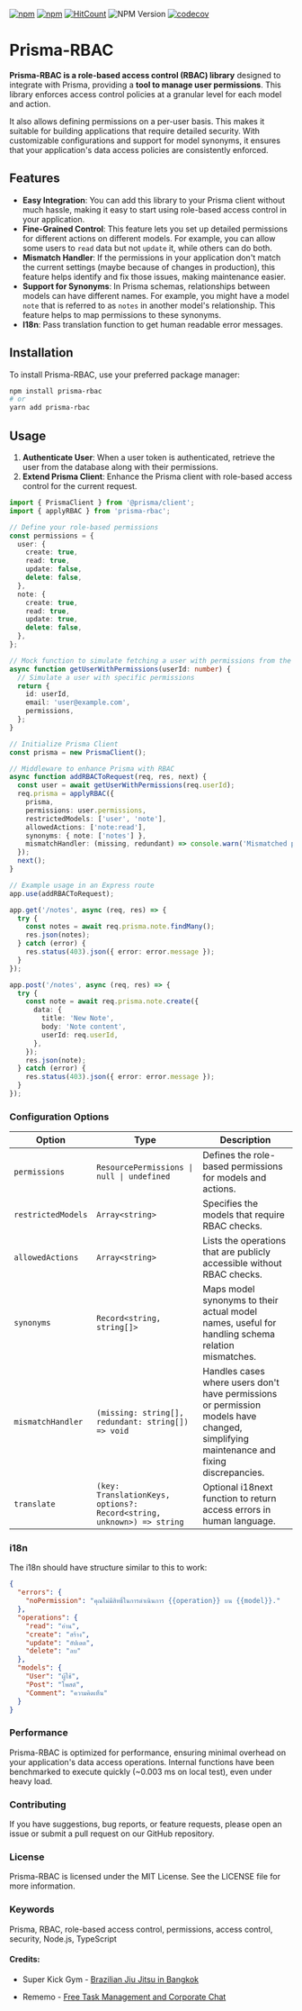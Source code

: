 [![npm](https://img.shields.io/npm/l/prisma-rbac.svg)](LICENSE)
[![npm](https://img.shields.io/npm/dt/prisma-rbac.svg)](https://www.npmjs.com/package/prisma-rbac)
[![HitCount](https://hits.dwyl.com/multipliedtwice/prisma-rbac.svg?style=flat)](http://hits.dwyl.com/multipliedtwice/prisma-rbac)
![NPM Version](https://img.shields.io/npm/v/prisma-rbac)
[![codecov](https://codecov.io/gh/multipliedtwice/prisma-rbac/graph/badge.svg?token=3U7V712V70)](https://codecov.io/gh/multipliedtwice/prisma-rbac)

# Prisma-RBAC
**Prisma-RBAC is a role-based access control (RBAC) library** designed to integrate with Prisma, providing a **tool to manage user permissions**. This library enforces access control policies at a granular level for each model and action. 

It also allows defining permissions on a per-user basis. This makes it suitable for building applications that require detailed security. With customizable configurations and support for model synonyms, it ensures that your application's data access policies are consistently enforced.

## Features
- **Easy Integration**: You can add this library to your Prisma client without much hassle, making it easy to start using role-based access control in your application.
- **Fine-Grained Control**: This feature lets you set up detailed permissions for different actions on different models. For example, you can allow some users to `read` data but not `update` it, while others can do both.
- **Mismatch Handler**: If the permissions in your application don't match the current settings (maybe because of changes in production), this feature helps identify and fix those issues, making maintenance easier.
- **Support for Synonyms**: In Prisma schemas, relationships between models can have different names. For example, you might have a model `note` that is referred to as `notes` in another model's relationship. This feature helps to map permissions to these synonyms.
- **I18n**: Pass translation function to get human readable error messages.


## Installation
To install Prisma-RBAC, use your preferred package manager:

```sh
npm install prisma-rbac
# or
yarn add prisma-rbac
```

## Usage
1. **Authenticate User**: When a user token is authenticated, retrieve the user from the database along with their permissions.
2. **Extend Prisma Client**: Enhance the Prisma client with role-based access control for the current request.

```ts
import { PrismaClient } from '@prisma/client';
import { applyRBAC } from 'prisma-rbac';

// Define your role-based permissions
const permissions = {
  user: {
    create: true,
    read: true,
    update: false,
    delete: false,
  },
  note: {
    create: true,
    read: true,
    update: true,
    delete: false,
  },
};

// Mock function to simulate fetching a user with permissions from the database
async function getUserWithPermissions(userId: number) {
  // Simulate a user with specific permissions
  return {
    id: userId,
    email: 'user@example.com',
    permissions,
  };
}

// Initialize Prisma Client
const prisma = new PrismaClient();

// Middleware to enhance Prisma with RBAC
async function addRBACToRequest(req, res, next) {
  const user = await getUserWithPermissions(req.userId);
  req.prisma = applyRBAC({
    prisma,
    permissions: user.permissions,
    restrictedModels: ['user', 'note'],
    allowedActions: ['note:read'],
    synonyms: { note: ['notes'] },
    mismatchHandler: (missing, redundant) => console.warn('Mismatched permissions:', { missing, redundant }),
  });
  next();
}

// Example usage in an Express route
app.use(addRBACToRequest);

app.get('/notes', async (req, res) => {
  try {
    const notes = await req.prisma.note.findMany();
    res.json(notes);
  } catch (error) {
    res.status(403).json({ error: error.message });
  }
});

app.post('/notes', async (req, res) => {
  try {
    const note = await req.prisma.note.create({
      data: {
        title: 'New Note',
        body: 'Note content',
        userId: req.userId,
      },
    });
    res.json(note);
  } catch (error) {
    res.status(403).json({ error: error.message });
  }
});
```

### Configuration Options
| Option             | Type                          | Description                                                                                      |
|--------------------|-------------------------------|--------------------------------------------------------------------------------------------------|
| `permissions`      | `ResourcePermissions \| null \| undefined` | Defines the role-based permissions for models and actions.                                       |
| `restrictedModels`  | `Array<string>`               | Specifies the models that require RBAC checks.                                                   |
| `allowedActions` | `Array<string>`               | Lists the operations that are publicly accessible without RBAC checks.                           |
| `synonyms`          | `Record<string, string[]>`    | Maps model synonyms to their actual model names, useful for handling schema relation mismatches.  |
| `mismatchHandler`  | `(missing: string[], redundant: string[]) => void`| Handles cases where users don't have permissions or permission models have changed, simplifying maintenance and fixing discrepancies. |
| `translate`        | `(key: TranslationKeys, options?: Record<string, unknown>) => string` | Optional i18next function to return access errors in human language. |

### i18n
The i18n should have structure similar to this to work:

```json
{
  "errors": {
    "noPermission": "คุณไม่มีสิทธิ์ในการดำเนินการ {{operation}} บน {{model}}."
  },
  "operations": {
    "read": "อ่าน",
    "create": "สร้าง",
    "update": "อัปเดต",
    "delete": "ลบ"
  },
  "models": {
    "User": "ผู้ใช้",
    "Post": "โพสต์",
    "Comment": "ความคิดเห็น"
  }
}
```


### Performance
Prisma-RBAC is optimized for performance, ensuring minimal overhead on your application's data access operations. Internal functions have been benchmarked to execute quickly (~0.003 ms on local test), even under heavy load.

### Contributing
If you have suggestions, bug reports, or feature requests, please open an issue or submit a pull request on our GitHub repository.

### License
Prisma-RBAC is licensed under the MIT License. See the LICENSE file for more information.

### Keywords
Prisma, RBAC, role-based access control, permissions, access control, security, Node.js, TypeScript

#### Credits:
- Super Kick Gym - [Brazilian Jiu Jitsu in Bangkok](https://en.bjj-bangkok.com)

- Rememo - [Free Task Management and Corporate Chat](https://rememo.io)
